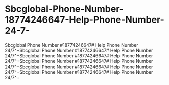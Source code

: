 # Sbcglobal-Phone-Number-18774246647-Help-Phone-Number-24-7-
Sbcglobal Phone Number #18774246647# Help Phone Number 24/7^+Sbcglobal Phone Number #18774246647# Help Phone Number 24/7^+Sbcglobal Phone Number #18774246647# Help Phone Number 24/7^+Sbcglobal Phone Number #18774246647# Help Phone Number 24/7^+Sbcglobal Phone Number #18774246647# Help Phone Number 24/7^+Sbcglobal Phone Number #18774246647# Help Phone Number 24/7^+
